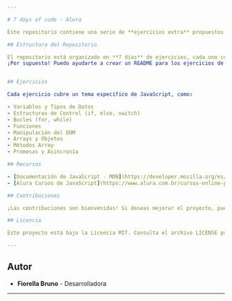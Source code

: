 ```yaml
---

# 7 days of code - Alura

Este repositorio contiene una serie de **ejercicios extra** propuestos por la plataforma [Alura](https://www.alura.com.br/) para reforzar los conocimientos en **JavaScript**. Los ejercicios están diseñados para ser sencillos y abarcar conceptos clave del lenguaje.

## Estructura del Repositorio

El repositorio está organizado en **7 días** de ejercicios, cada uno con en un archivo separado y nombrado con el número correspondiente a ese día. 
¡Por supuesto! Puedo ayudarte a crear un README para los ejercicios de JavaScript de la plataforma Alura. A continuación, te dejo un ejemplo básico que puedes adaptar según tus necesidades:


## Ejercicios

Cada ejercicio cubre un tema específico de JavaScript, como:

- Variables y Tipos de Datos
- Estructuras de Control (if, else, switch)
- Bucles (for, while)
- Funciones
- Manipulación del DOM
- Arrays y Objetos
- Métodos Array
- Promesas y Asincronía

## Recursos

- [Documentación de JavaScript - MDN](https://developer.mozilla.org/es/docs/Web/JavaScript)
- [Alura Cursos de JavaScript](https://www.alura.com.br/cursos-online-programacao/javascript)

## Contribuciones

¡Las contribuciones son bienvenidas! Si deseas mejorar el proyecto, puedes hacerlo a través de un Pull Request o abriendo un Issue :)

## Licencia

Este proyecto está bajo la Licencia MIT. Consulta el archivo LICENSE para más detalles.

---
```


## Autor

- **Fiorella Bruno** - Desarrolladora

---
